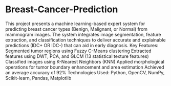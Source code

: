 # Breast-Cancer-Prediction
This project presents a machine learning-based expert system for predicting breast cancer types (Benign, Malignant, or Normal) from mammogram images. The system integrates image segmentation, feature extraction, and classification techniques to deliver accurate and explainable predictions (IDC+ OR IDC-) that can aid in early diagnosis.
Key Features:
Segmented tumor regions using Fuzzy C-Means clustering
Extracted features using DWT, PCA, and GLCM (13 statistical texture features)
Classified images using K-Nearest Neighbors (KNN)
Applied morphological operations for tumor boundary enhancement and area estimation
Achieved an average accuracy of 92%
Technologies Used:
Python, OpenCV, NumPy, Scikit-learn, Pandas, Matplotlib
